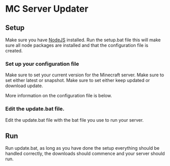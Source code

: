 # MC Server Updater

## Setup
Make sure you have [NodeJS](https://nodejs.org/) installed.
Run the setup.bat file this will make sure all node packages are installed and that the configuration file is created.

### Set up your configuration file
Make sure to set your current version for the Minecraft server.
Make sure to set either latest or snapshot.
Make sure to set either keep updated or download update.

More information on the configuration file is below.

### Edit the update.bat file.
Edit the update.bat file with the bat file you use to run your server.


## Run
Run update.bat, as long as you have done the setup everything should be handled correctly, the downloads should commence and your server should run.
